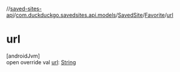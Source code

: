//[saved-sites-api](../../../../index.md)/[com.duckduckgo.savedsites.api.models](../../index.md)/[SavedSite](../index.md)/[Favorite](index.md)/[url](url.md)

# url

[androidJvm]\
open override val [url](url.md): [String](https://kotlinlang.org/api/latest/jvm/stdlib/kotlin/-string/index.html)
